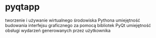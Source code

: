 # pyqtapp

tworzenie i używanie wirtualnego środowiska Pythona
umiejętność budowania interfejsu graficznego za pomocą bibliotek PyQt
umiejętność obsługi wydarzeń generowanych przez użytkownika
